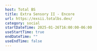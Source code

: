 ```yaml
---
host: Total BS
title: Extra Sensory II - Encore
url: https://exsii.totalbs.dev/
category: social
startDateTime: 2025-01-26T16:00:00-06:00
useStartTime: true
endDateTime: ""
useEndTime: false
---
```

